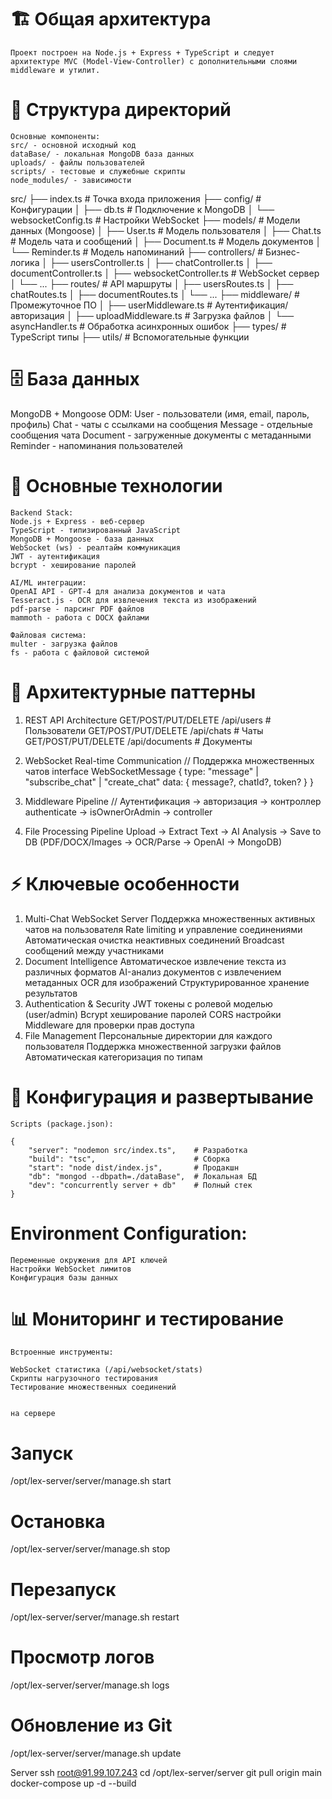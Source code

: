 # 🏗️ Общая архитектура

    Проект построен на Node.js + Express + TypeScript и следует архитектуре MVC (Model-View-Controller) c дополнительными слоями middleware и утилит.

# 📁 Структура директорий

    Основные компоненты:
    src/ - основной исходный код
    dataBase/ - локальная MongoDB база данных
    uploads/ - файлы пользователей
    scripts/ - тестовые и служебные скрипты
    node_modules/ - зависимости

src/
├── index.ts # Точка входа приложения
├── config/ # Конфигурации
│ ├── db.ts # Подключение к MongoDB
│ └── websocketConfig.ts # Настройки WebSocket
├── models/ # Модели данных (Mongoose)
│ ├── User.ts # Модель пользователя
│ ├── Chat.ts # Модель чата и сообщений
│ ├── Document.ts # Модель документов
│ └── Reminder.ts # Модель напоминаний
├── controllers/ # Бизнес-логика
│ ├── usersController.ts
│ ├── chatController.ts
│ ├── documentController.ts
│ ├── websocketController.ts # WebSocket сервер
│ └── ...
├── routes/ # API маршруты
│ ├── usersRoutes.ts
│ ├── chatRoutes.ts
│ ├── documentRoutes.ts
│ └── ...
├── middleware/ # Промежуточное ПО
│ ├── userMiddleware.ts # Аутентификация/авторизация
│ ├── uploadMiddleware.ts # Загрузка файлов
│ └── asyncHandler.ts # Обработка асинхронных ошибок
├── types/ # TypeScript типы
├── utils/ # Вспомогательные функции

# 🗄️ База данных

MongoDB + Mongoose ODM:
User - пользователи (имя, email, пароль, профиль)
Chat - чаты с ссылками на сообщения
Message - отдельные сообщения чата
Document - загруженные документы с метаданными
Reminder - напоминания пользователей

# 🔧 Основные технологии

    Backend Stack:
    Node.js + Express - веб-сервер
    TypeScript - типизированный JavaScript
    MongoDB + Mongoose - база данных
    WebSocket (ws) - реалтайм коммуникация
    JWT - аутентификация
    bcrypt - хеширование паролей

    AI/ML интеграции:
    OpenAI API - GPT-4 для анализа документов и чата
    Tesseract.js - OCR для извлечения текста из изображений
    pdf-parse - парсинг PDF файлов
    mammoth - работа с DOCX файлами

    Файловая система:
    multer - загрузка файлов
    fs - работа с файловой системой

# 🔄 Архитектурные паттерны

1. REST API Architecture
   GET/POST/PUT/DELETE /api/users # Пользователи
   GET/POST/PUT/DELETE /api/chats # Чаты
   GET/POST/PUT/DELETE /api/documents # Документы
2. WebSocket Real-time Communication
   // Поддержка множественных чатов
   interface WebSocketMessage {
   type: "message" | "subscribe_chat" | "create_chat"
   data: { message?, chatId?, token? }
   }

3. Middleware Pipeline
   // Аутентификация → авторизация → контроллер
   authenticate → isOwnerOrAdmin → controller

4. File Processing Pipeline
   Upload → Extract Text → AI Analysis → Save to DB
   (PDF/DOCX/Images → OCR/Parse → OpenAI → MongoDB)

# ⚡ Ключевые особенности

1. Multi-Chat WebSocket Server
   Поддержка множественных активных чатов на пользователя
   Rate limiting и управление соединениями
   Автоматическая очистка неактивных соединений
   Broadcast сообщений между участниками
2. Document Intelligence
   Автоматическое извлечение текста из различных форматов
   AI-анализ документов с извлечением метаданных
   OCR для изображений
   Структурированное хранение результатов
3. Authentication & Security
   JWT токены с ролевой моделью (user/admin)
   Bcrypt хеширование паролей
   CORS настройки
   Middleware для проверки прав доступа
4. File Management
   Персональные директории для каждого пользователя
   Поддержка множественной загрузки файлов
   Автоматическая категоризация по типам

# 🔧 Конфигурация и развертывание

    Scripts (package.json):

    {
        "server": "nodemon src/index.ts",    # Разработка
        "build": "tsc",                      # Сборка
        "start": "node dist/index.js",       # Продакшн
        "db": "mongod --dbpath=./dataBase",  # Локальная БД
        "dev": "concurrently server + db"    # Полный стек
    }

# Environment Configuration:

    Переменные окружения для API ключей
    Настройки WebSocket лимитов
    Конфигурация базы данных

# 📊 Мониторинг и тестирование

    Встроенные инструменты:

    WebSocket статистика (/api/websocket/stats)
    Скрипты нагрузочного тестирования
    Тестирование множественных соединений


    на сервере

# Запуск

/opt/lex-server/server/manage.sh start

# Остановка

/opt/lex-server/server/manage.sh stop

# Перезапуск

/opt/lex-server/server/manage.sh restart

# Просмотр логов

/opt/lex-server/server/manage.sh logs

# Обновление из Git

/opt/lex-server/server/manage.sh update





Server
ssh root@91.99.107.243
cd /opt/lex-server/server
git pull origin main
docker-compose up -d --build